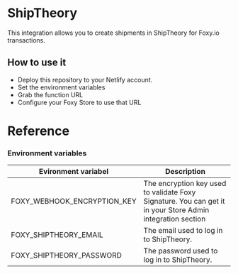 # ShipTheory

This integration allows you to create shipments in ShipTheory for Foxy.io transactions.

## How to use it

- Deploy this repository to your Netlify account.
- Set the environment variables
- Grab the function URL
- Configure your Foxy Store to use that URL


# Reference

### Environment variables

| Evironment variabel           |  Description                                             |
| ----------------------------- |  ------------------------------------------------------- |
| FOXY_WEBHOOK_ENCRYPTION_KEY   |  The encryption key used to validate Foxy Signature. You can get it in your Store Admin integration section|
| FOXY_SHIPTHEORY_EMAIL         |  The email used to log in to ShipTheory.|
| FOXY_SHIPTHEORY_PASSWORD      |  The password used to log in to ShipTheory.|

